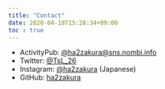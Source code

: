 ```yaml
---
title: "Contact"
date: 2020-04-18T15:28:34+09:00
toc : true
---
```


- ActivityPub: [@ha2zakura@sns.nombi.info](https://sns.nombi.info/@ha2zakura) 
- Twitter: [@TsL_26](https://twitter.com/TsL_26)
- Instagram: [@ha2zakura](https://instagram.com/ha2zakura)
(Japanese)
- GitHub: [ha2zakura](https://github.com/ha2zakura)
